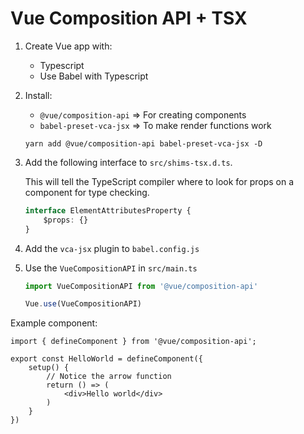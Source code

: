 # Vue Composition API + TSX
1. Create Vue app with:
    - Typescript
    - Use Babel with Typescript
2. Install:
    - `@vue/composition-api` ⇒ For creating components
    - `babel-preset-vca-jsx` ⇒ To make render functions work 
    ```
    yarn add @vue/composition-api babel-preset-vca-jsx -D
    ```
3. Add the following interface to `src/shims-tsx.d.ts`.

   This will tell the TypeScript compiler where to look for props on a component for type checking.
   ```ts
   interface ElementAttributesProperty {
       $props: {}
   }
   ```
4. Add the `vca-jsx` plugin to `babel.config.js`
5. Use the `VueCompositionAPI` in `src/main.ts`
   ```ts
   import VueCompositionAPI from '@vue/composition-api'
   
   Vue.use(VueCompositionAPI)
   ```

Example component:
```tsx
import { defineComponent } from '@vue/composition-api';

export const HelloWorld = defineComponent({
    setup() {
        // Notice the arrow function
        return () => (
            <div>Hello world</div>
        )
    }
})
```